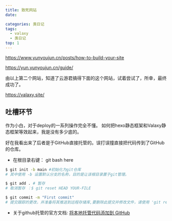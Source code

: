 ```yaml
---
title: 致死网站
date: 

categories: 类日记
tags:
  - valaxy
  - 类日记
top: 1
---
```



https://www.yunyoujun.cn/posts/how-to-build-your-site

https://yun.yunyoujun.cn/guide/

由以上第二个网站，知道了云游君搞得下面的这个网站，试着尝试了，所幸，最终成功了。

https://valaxy.site/

## 吐槽环节

作为小白，对于deploy的一系列操作完全不懂。
如何把hexo静态框架和Valaxy静态框架等效起来，我是没有多少底的。

好在我看出来了后者是于GitHub直接托管的。误打误撞直接把代码传到了GitHub的仓库。

* 在根目录右键： git bash here
```bash
$ git init -b main #初始化为git仓库
# 其中使用 -b 设置默认分支的名称，目的是让该根目录置于git管理。

$ git add . # 暂存
# 取消暂存 ：$ git reset HEAD YOUR-FILE

$ git commit -m "First commit" 
# 提交跟踪的更改，并准备将其推送到远程存储库,要删除此提交并修改文件，请使用 'git reset --soft HEAD~1' 并再次提交和添加文件。
```

- 关于github托管的官方文档:
[将本地托管代码添加到 GitHub](https://docs.github.com/zh/migrations/importing-source-code/using-the-command-line-to-import-source-code/adding-locally-hosted-code-to-github)


